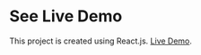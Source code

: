 # See Live Demo

This project is created using React.js.
[Live Demo](https://myracttextutils.netlify.app).

